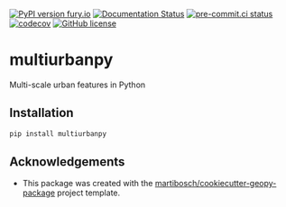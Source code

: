 [![PyPI version fury.io](https://badge.fury.io/py/multiurbanpy.svg)](https://pypi.python.org/pypi/multiurbanpy/)
[![Documentation Status](https://readthedocs.org/projects/multiurbanpy/badge/?version=latest)](https://multiurbanpy.readthedocs.io/en/latest/?badge=latest)
[![pre-commit.ci status](https://results.pre-commit.ci/badge/github/martibosch/multiurbanpy/main.svg)](https://results.pre-commit.ci/latest/github/martibosch/multiurbanpy/main)
[![codecov](https://codecov.io/gh/martibosch/multiurbanpy/branch/main/graph/badge.svg?token=hKoSSRn58a)](https://codecov.io/gh/martibosch/multiurbanpy)
[![GitHub license](https://img.shields.io/github/license/martibosch/multiurbanpy.svg)](https://github.com/martibosch/multiurbanpy/blob/main/LICENSE)

# multiurbanpy

Multi-scale urban features in Python

## Installation

```bash
pip install multiurbanpy
```

## Acknowledgements

- This package was created with the [martibosch/cookiecutter-geopy-package](https://github.com/martibosch/cookiecutter-geopy-package) project template.
